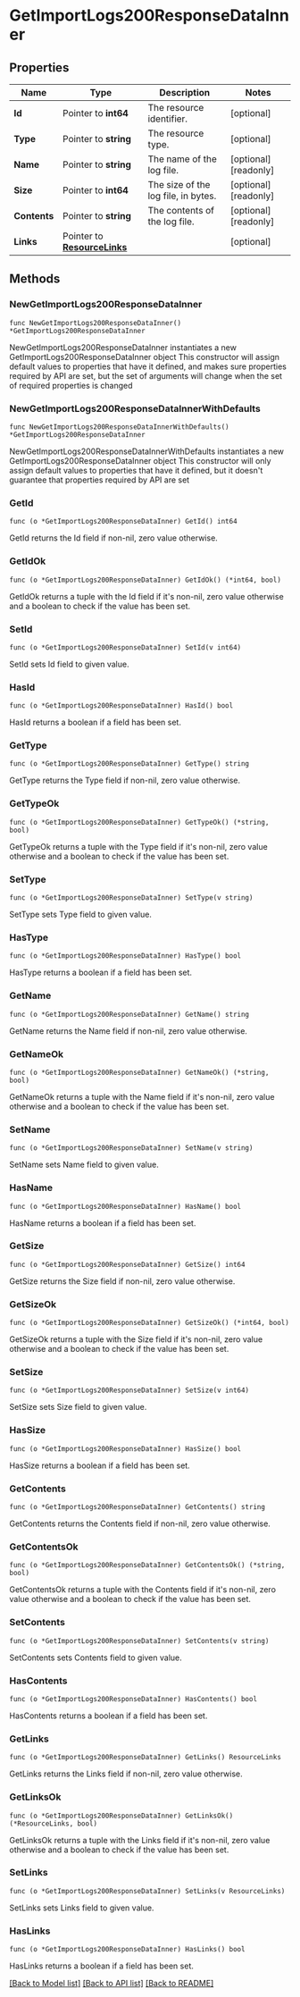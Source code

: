 # GetImportLogs200ResponseDataInner

## Properties

Name | Type | Description | Notes
------------ | ------------- | ------------- | -------------
**Id** | Pointer to **int64** | The resource identifier. | [optional] 
**Type** | Pointer to **string** | The resource type. | [optional] 
**Name** | Pointer to **string** | The name of the log file. | [optional] [readonly] 
**Size** | Pointer to **int64** | The size of the log file, in bytes. | [optional] [readonly] 
**Contents** | Pointer to **string** | The contents of the log file. | [optional] [readonly] 
**Links** | Pointer to [**ResourceLinks**](ResourceLinks.md) |  | [optional] 

## Methods

### NewGetImportLogs200ResponseDataInner

`func NewGetImportLogs200ResponseDataInner() *GetImportLogs200ResponseDataInner`

NewGetImportLogs200ResponseDataInner instantiates a new GetImportLogs200ResponseDataInner object
This constructor will assign default values to properties that have it defined,
and makes sure properties required by API are set, but the set of arguments
will change when the set of required properties is changed

### NewGetImportLogs200ResponseDataInnerWithDefaults

`func NewGetImportLogs200ResponseDataInnerWithDefaults() *GetImportLogs200ResponseDataInner`

NewGetImportLogs200ResponseDataInnerWithDefaults instantiates a new GetImportLogs200ResponseDataInner object
This constructor will only assign default values to properties that have it defined,
but it doesn't guarantee that properties required by API are set

### GetId

`func (o *GetImportLogs200ResponseDataInner) GetId() int64`

GetId returns the Id field if non-nil, zero value otherwise.

### GetIdOk

`func (o *GetImportLogs200ResponseDataInner) GetIdOk() (*int64, bool)`

GetIdOk returns a tuple with the Id field if it's non-nil, zero value otherwise
and a boolean to check if the value has been set.

### SetId

`func (o *GetImportLogs200ResponseDataInner) SetId(v int64)`

SetId sets Id field to given value.

### HasId

`func (o *GetImportLogs200ResponseDataInner) HasId() bool`

HasId returns a boolean if a field has been set.

### GetType

`func (o *GetImportLogs200ResponseDataInner) GetType() string`

GetType returns the Type field if non-nil, zero value otherwise.

### GetTypeOk

`func (o *GetImportLogs200ResponseDataInner) GetTypeOk() (*string, bool)`

GetTypeOk returns a tuple with the Type field if it's non-nil, zero value otherwise
and a boolean to check if the value has been set.

### SetType

`func (o *GetImportLogs200ResponseDataInner) SetType(v string)`

SetType sets Type field to given value.

### HasType

`func (o *GetImportLogs200ResponseDataInner) HasType() bool`

HasType returns a boolean if a field has been set.

### GetName

`func (o *GetImportLogs200ResponseDataInner) GetName() string`

GetName returns the Name field if non-nil, zero value otherwise.

### GetNameOk

`func (o *GetImportLogs200ResponseDataInner) GetNameOk() (*string, bool)`

GetNameOk returns a tuple with the Name field if it's non-nil, zero value otherwise
and a boolean to check if the value has been set.

### SetName

`func (o *GetImportLogs200ResponseDataInner) SetName(v string)`

SetName sets Name field to given value.

### HasName

`func (o *GetImportLogs200ResponseDataInner) HasName() bool`

HasName returns a boolean if a field has been set.

### GetSize

`func (o *GetImportLogs200ResponseDataInner) GetSize() int64`

GetSize returns the Size field if non-nil, zero value otherwise.

### GetSizeOk

`func (o *GetImportLogs200ResponseDataInner) GetSizeOk() (*int64, bool)`

GetSizeOk returns a tuple with the Size field if it's non-nil, zero value otherwise
and a boolean to check if the value has been set.

### SetSize

`func (o *GetImportLogs200ResponseDataInner) SetSize(v int64)`

SetSize sets Size field to given value.

### HasSize

`func (o *GetImportLogs200ResponseDataInner) HasSize() bool`

HasSize returns a boolean if a field has been set.

### GetContents

`func (o *GetImportLogs200ResponseDataInner) GetContents() string`

GetContents returns the Contents field if non-nil, zero value otherwise.

### GetContentsOk

`func (o *GetImportLogs200ResponseDataInner) GetContentsOk() (*string, bool)`

GetContentsOk returns a tuple with the Contents field if it's non-nil, zero value otherwise
and a boolean to check if the value has been set.

### SetContents

`func (o *GetImportLogs200ResponseDataInner) SetContents(v string)`

SetContents sets Contents field to given value.

### HasContents

`func (o *GetImportLogs200ResponseDataInner) HasContents() bool`

HasContents returns a boolean if a field has been set.

### GetLinks

`func (o *GetImportLogs200ResponseDataInner) GetLinks() ResourceLinks`

GetLinks returns the Links field if non-nil, zero value otherwise.

### GetLinksOk

`func (o *GetImportLogs200ResponseDataInner) GetLinksOk() (*ResourceLinks, bool)`

GetLinksOk returns a tuple with the Links field if it's non-nil, zero value otherwise
and a boolean to check if the value has been set.

### SetLinks

`func (o *GetImportLogs200ResponseDataInner) SetLinks(v ResourceLinks)`

SetLinks sets Links field to given value.

### HasLinks

`func (o *GetImportLogs200ResponseDataInner) HasLinks() bool`

HasLinks returns a boolean if a field has been set.


[[Back to Model list]](../README.md#documentation-for-models) [[Back to API list]](../README.md#documentation-for-api-endpoints) [[Back to README]](../README.md)


